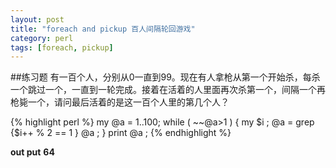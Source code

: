 ```yaml
---
layout: post
title: "foreach and pickup 百人间隔轮回游戏"
category: perl
tags: [foreach, pickup]
---
```



##练习题
有一百个人，分别从0一直到99。现在有人拿枪从第一个开始杀，每杀一个跳过一个，一直到一轮完成。接着在活着的人里面再次杀第一个，间隔一个再枪毙一个，请问最后活着的是这一百个人里的第几个人？ 


{% highlight perl %}
my @a = 1..100;
while ( ~~@a>1 ) {
    my $i ; 
    @a = grep {$i++ % 2 == 1 } @a ;
}
print @a ;
{% endhighlight %}

**out put**
**64**
